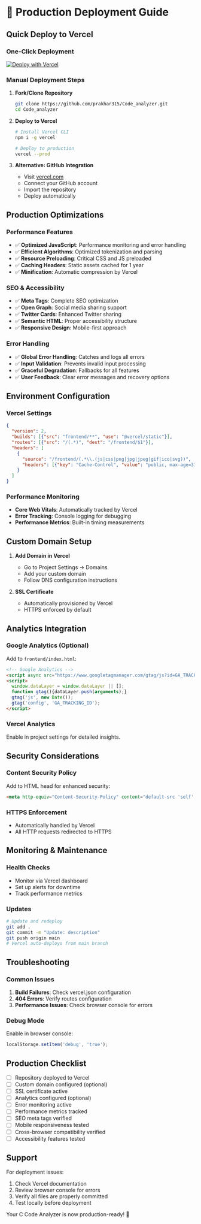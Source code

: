 # 🚀 Production Deployment Guide

## Quick Deploy to Vercel

### One-Click Deployment
[![Deploy with Vercel](https://vercel.com/button)](https://vercel.com/new/clone?repository-url=https://github.com/prakhar315/Code_analyzer)

### Manual Deployment Steps

1. **Fork/Clone Repository**
   ```bash
   git clone https://github.com/prakhar315/Code_analyzer.git
   cd Code_analyzer
   ```

2. **Deploy to Vercel**
   ```bash
   # Install Vercel CLI
   npm i -g vercel
   
   # Deploy to production
   vercel --prod
   ```

3. **Alternative: GitHub Integration**
   - Visit [vercel.com](https://vercel.com)
   - Connect your GitHub account
   - Import the repository
   - Deploy automatically

## Production Optimizations

### Performance Features
- ✅ **Optimized JavaScript**: Performance monitoring and error handling
- ✅ **Efficient Algorithms**: Optimized tokenization and parsing
- ✅ **Resource Preloading**: Critical CSS and JS preloaded
- ✅ **Caching Headers**: Static assets cached for 1 year
- ✅ **Minification**: Automatic compression by Vercel

### SEO & Accessibility
- ✅ **Meta Tags**: Complete SEO optimization
- ✅ **Open Graph**: Social media sharing support
- ✅ **Twitter Cards**: Enhanced Twitter sharing
- ✅ **Semantic HTML**: Proper accessibility structure
- ✅ **Responsive Design**: Mobile-first approach

### Error Handling
- ✅ **Global Error Handling**: Catches and logs all errors
- ✅ **Input Validation**: Prevents invalid input processing
- ✅ **Graceful Degradation**: Fallbacks for all features
- ✅ **User Feedback**: Clear error messages and recovery options

## Environment Configuration

### Vercel Settings
```json
{
  "version": 2,
  "builds": [{"src": "frontend/**", "use": "@vercel/static"}],
  "routes": [{"src": "/(.*)", "dest": "/frontend/$1"}],
  "headers": [
    {
      "source": "/frontend/(.*\\.(js|css|png|jpg|jpeg|gif|ico|svg))",
      "headers": [{"key": "Cache-Control", "value": "public, max-age=31536000, immutable"}]
    }
  ]
}
```

### Performance Monitoring
- **Core Web Vitals**: Automatically tracked by Vercel
- **Error Tracking**: Console logging for debugging
- **Performance Metrics**: Built-in timing measurements

## Custom Domain Setup

1. **Add Domain in Vercel**
   - Go to Project Settings → Domains
   - Add your custom domain
   - Follow DNS configuration instructions

2. **SSL Certificate**
   - Automatically provisioned by Vercel
   - HTTPS enforced by default

## Analytics Integration

### Google Analytics (Optional)
Add to `frontend/index.html`:
```html
<!-- Google Analytics -->
<script async src="https://www.googletagmanager.com/gtag/js?id=GA_TRACKING_ID"></script>
<script>
  window.dataLayer = window.dataLayer || [];
  function gtag(){dataLayer.push(arguments);}
  gtag('js', new Date());
  gtag('config', 'GA_TRACKING_ID');
</script>
```

### Vercel Analytics
Enable in project settings for detailed insights.

## Security Considerations

### Content Security Policy
Add to HTML head for enhanced security:
```html
<meta http-equiv="Content-Security-Policy" content="default-src 'self'; script-src 'self' 'unsafe-inline'; style-src 'self' 'unsafe-inline';">
```

### HTTPS Enforcement
- Automatically handled by Vercel
- All HTTP requests redirected to HTTPS

## Monitoring & Maintenance

### Health Checks
- Monitor via Vercel dashboard
- Set up alerts for downtime
- Track performance metrics

### Updates
```bash
# Update and redeploy
git add .
git commit -m "Update: description"
git push origin main
# Vercel auto-deploys from main branch
```

## Troubleshooting

### Common Issues
1. **Build Failures**: Check vercel.json configuration
2. **404 Errors**: Verify routes configuration
3. **Performance Issues**: Check browser console for errors

### Debug Mode
Enable in browser console:
```javascript
localStorage.setItem('debug', 'true');
```

## Production Checklist

- [ ] Repository deployed to Vercel
- [ ] Custom domain configured (optional)
- [ ] SSL certificate active
- [ ] Analytics configured (optional)
- [ ] Error monitoring active
- [ ] Performance metrics tracked
- [ ] SEO meta tags verified
- [ ] Mobile responsiveness tested
- [ ] Cross-browser compatibility verified
- [ ] Accessibility features tested

## Support

For deployment issues:
1. Check Vercel documentation
2. Review browser console for errors
3. Verify all files are properly committed
4. Test locally before deployment

Your C Code Analyzer is now production-ready! 🎉
